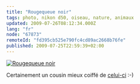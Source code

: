 ```yaml
---
title: "Rougequeue noir"
tags: photo, nikon d50, oiseau, nature, animaux
updated: 2009-07-26T08:12:34.000Z
lang: "fr"
node: "67873"
remoteId: "fd395cb525e790fc4cd89ac2668b76fe"
published: 2009-07-25T22:59:39+02:00
---
```

<a href="/images/rougequeue-noir.jpg"><img loading="lazy" src="/images/660x/rougequeue-noir.jpg" alt="Rougequeue noir">
</a>

Certainement un cousin mieux coiffé de [celui-ci](/post/souriez-vous-etes-observes) :-)

